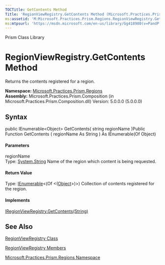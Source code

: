 ```yaml
---
TOCTitle: GetContents Method
Title: 'RegionViewRegistry.GetContents Method (Microsoft.Practices.Prism.Regions)'
ms:assetid: 'M:Microsoft.Practices.Prism.Regions.RegionViewRegistry.GetContents(System.String)'
ms:mtpsurl: 'https://msdn.microsoft.com/en-us/library/Gg418980(v=PandP.50)'
---
```


Prism Class Library

RegionViewRegistry.GetContents Method
=========================================

Returns the contents registered for a region.

**Namespace:** [Microsoft.Practices.Prism.Regions](https://msdn.microsoft.com/n:microsoft.practices.prism.regions)
**Assembly:** Microsoft.Practices.Prism.Composition (in Microsoft.Practices.Prism.Composition.dll) Version: 5.0.0.0 (5.0.0.0)

## Syntax


<span id="syntaxToggle"></span>public IEnumerable&lt;Object&gt; GetContents( string regionName )Public Function GetContents ( regionName As String ) As IEnumerable(Of Object)
#### Parameters

regionName  
Type: [System.String](http://msdn2.microsoft.com/en-us/library/s1wwdcbf)
Name of the region which content is being requested.

#### Return Value

Type: [IEnumerable](http://msdn2.microsoft.com/en-us/library/9eekhta0)&lt;(Of &lt;([Object](http://msdn2.microsoft.com/en-us/library/e5kfa45b)&gt;)&gt;)
Collection of contents registered for the region.
#### Implements

[IRegionViewRegistry.GetContents(String)](https://msdn.microsoft.com/m:microsoft.practices.prism.regions.iregionviewregistry.getcontents(system.string))

See Also
--------


[RegionViewRegistry Class](https://msdn.microsoft.com/t:microsoft.practices.prism.regions.regionviewregistry)

[RegionViewRegistry Members](https://msdn.microsoft.com/allmembers.t:microsoft.practices.prism.regions.regionviewregistry)

[Microsoft.Practices.Prism.Regions Namespace](https://msdn.microsoft.com/n:microsoft.practices.prism.regions)
